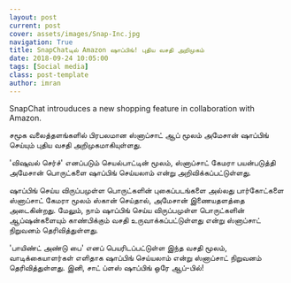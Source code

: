```yaml
---
layout: post
current: post
cover: assets/images/Snap-Inc.jpg
navigation: True
title: SnapChatடில் Amazon ஷாப்பிங்! புதிய வசதி அறிமுகம்
date: 2018-09-24 10:05:00
tags: [Social media]
class: post-template
author: imran
---
```


SnapChat introuduces a new shopping feature in collaboration with Amazon.

சமூக வலைத்தளங்களில் பிரபலமான ஸ்னாப்சாட் ஆப் மூலம் அமேசான் ஷாப்பிங் செய்யும் புதிய வசதி அறிமுகமாகியுள்ளது.

'விஷுவல் செர்ச்' எனப்படும் செயல்பாட்டின் மூலம், ஸ்னாப்சாட் கேமரா பயன்படுத்தி அமேசான் பொருட்களை ஷாப்பிங் செய்யலாம் என்று அறிவிக்கப்பட்டுள்ளது.

ஷாப்பிங் செய்ய விருப்பமுள்ள பொருட்களின் புகைப்படங்களை அல்லது பார்கோட்களை ஸ்னாப்சாட் கேமரா மூலம் ஸ்கான் செய்தால், அமேசான் இணையதளத்தை அடைகின்றது. மேலும், நாம் ஷாப்பிங் செய்ய விருப்பமுள்ள பொருட்களின் ஆப்ஷன்களையும் காண்பிக்கும் வசதி உருவாக்கப்பட்டுள்ளது என்று ஸ்னாப்சாட் நிறுவனம் தெரிவித்துள்ளது.

'பாயிண்ட் அண்டு பை' எனப் பெயரிடப்பட்டுள்ள இந்த வசதி மூலம், வாடிக்கையாளர்கள் எளிதாக ஷாப்பிங் செய்யலாம் என்று ஸ்னாப்சாட் நிறுவனம் தெரிவித்துள்ளது. இனி, சாட் ப்ளஸ் ஷாப்பிங் ஒரே ஆப்-பில்!